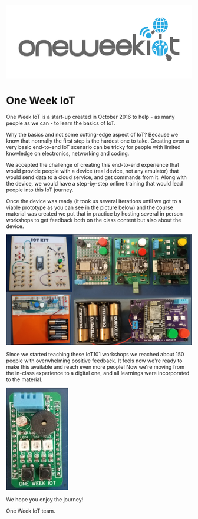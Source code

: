 ![One Week Iot Logo](Images/logo.jpg)

# One Week IoT
One Week IoT is a start-up created in October 2016 to help - as many people as we can - to learn the basics of IoT.

Why the basics and not some cutting-edge aspect of IoT? Because we know that normally the first step is the hardest one to take. Creating even a very basic end-to-end IoT scenario can be tricky for people with limited knowledge on electronics, networking and coding. 

We accepted the challenge of creating this end-to-end experience that would provide people with a device (real device, not any emulator) that would send data to a cloud service, and get commands from it. Along with the device, we would have a step-by-step online training that would lead people into this IoT journey.

Once the device was ready (it took us several iterations until we got to a viable prototype as you can see in the picture below) and the course material was created we put that in practice by hosting several in person workshops to get feedback both on the class content but also about the device. 

![One Week Iot Logo](Images/versions.png)

Since we started teaching these IoT101 workshops we reached about 150 people with overwhelming positive feedback. It feels now we're ready to make this available and reach even more people! Now we're moving from the in-class experience to a digital one, and all learnings were incorporated to the material.

![One Week Iot Logo](Images/final.jpg)

We hope you enjoy the journey!

One Week IoT team.